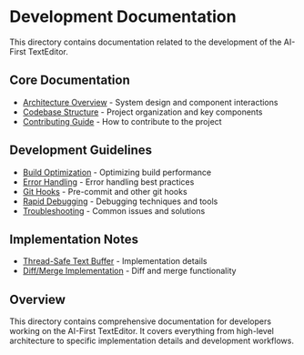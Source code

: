 # Development Documentation

This directory contains documentation related to the development of the AI-First TextEditor.

## Core Documentation

- [Architecture Overview](ARCHITECTURE.md) - System design and component interactions
- [Codebase Structure](CODEBASE_STRUCTURE.md) - Project organization and key components
- [Contributing Guide](CONTRIBUTING.md) - How to contribute to the project

## Development Guidelines

- [Build Optimization](BUILD_OPTIMIZATION.md) - Optimizing build performance
- [Error Handling](error_handling_guidelines.md) - Error handling best practices
- [Git Hooks](GIT-HOOKS.md) - Pre-commit and other git hooks
- [Rapid Debugging](RAPID_DEBUGGING.md) - Debugging techniques and tools
- [Troubleshooting](troubleshooting.md) - Common issues and solutions

## Implementation Notes

- [Thread-Safe Text Buffer](ThreadSafeTextBuffer.md) - Implementation details
- [Diff/Merge Implementation](diff_merge_implementation.md) - Diff and merge functionality

## Overview

This directory contains comprehensive documentation for developers working on the AI-First TextEditor. It covers everything from high-level architecture to specific implementation details and development workflows.
